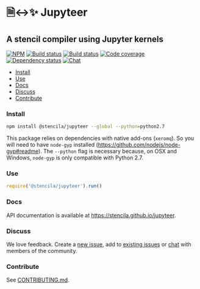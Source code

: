# 🗎↔✨ Jupyteer
## A stencil compiler using Jupyter kernels

[![NPM](http://img.shields.io/npm/v/@stencila/jupyteer.svg?style=flat)](https://www.npmjs.com/package/@stencila/jupyteer)
[![Build status](https://travis-ci.org/stencila/jupyteer.svg?branch=master)](https://travis-ci.org/stencila/jupyteer)
[![Build status](https://ci.appveyor.com/api/projects/status/ipj7s8hm82809lj9/branch/master?svg=true)](https://ci.appveyor.com/project/nokome/jupyteer/)
[![Code coverage](https://codecov.io/gh/stencila/jupyteer/branch/master/graph/badge.svg)](https://codecov.io/gh/stencila/jupyteer)
[![Dependency status](https://david-dm.org/stencila/jupyteer.svg)](https://david-dm.org/stencila/node)
[![Chat](https://badges.gitter.im/stencila/stencila.svg)](https://gitter.im/stencila/stencila)

<!-- Automatically generated TOC. Don't edit, `make docs` instead>

<!-- toc -->

- [Install](#install)
- [Use](#use)
- [Docs](#docs)
- [Discuss](#discuss)
- [Contribute](#contribute)

<!-- tocstop -->

### Install

```bash
npm install @stencila/jupyteer --global --python=python2.7
```

This package relies on dependencies with native add-ons (`xeromq`). So you will need to have `node-gyp` installed (https://github.com/nodejs/node-gyp#readme). The `--python` flag is necessary because, on OSX and Windows, `node-gyp` is only compatible with Python 2.7.

### Use

```js
require('@stencila/jupyteer').run()
```

### Docs

API documentation is available at https://stencila.github.io/jupyteer.

### Discuss

We love feedback. Create a [new issue](https://github.com/stencila/jupyteer/issues/new), add to [existing issues](https://github.com/stencila/jupyteer/issues) or [chat](https://gitter.im/stencila/stencila) with members of the community.

### Contribute

See [CONTRIBUTING.md](CONTRIBUTING.md).
